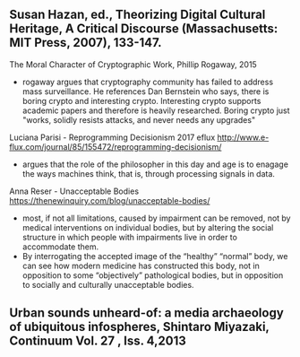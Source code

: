 
Susan Hazan, ed., Theorizing Digital Cultural Heritage, A Critical Discourse  (Massachusetts: MIT Press, 2007), 133-147.
-

The Moral Character of Cryptographic Work, Phillip Rogaway, 2015
- rogaway argues that cryptography community has failed to address mass
  surveillance. He references Dan Bernstein who says, there is boring crypto and
  interesting crypto. Interesting crypto supports academic papers and therefore
  is heavily researched. Boring crypto just "works, solidly resists attacks, and
  never needs any upgrades"

Luciana Parisi - Reprogramming Decisionism 2017 eflux http://www.e-flux.com/journal/85/155472/reprogramming-decisionism/
- argues that the role of the philosopher in this day and age is to enagage the
  ways machines think, that is, through processing signals in data.


Anna Reser - Unacceptable Bodies https://thenewinquiry.com/blog/unacceptable-bodies/
- most, if not all limitations, caused by impairment can be removed, not by
  medical interventions on individual bodies, but by altering the social
  structure in which people with impairments live in order to accommodate them.
- By interrogating the accepted image of the “healthy” “normal” body, we can see
  how modern medicine has constructed this body, not in opposition to some
  “objectively” pathological bodies, but in opposition to socially and
  culturally unacceptable bodies.





Urban sounds unheard-of: a media archaeology of ubiquitous infospheres, Shintaro Miyazaki, Continuum Vol. 27 , Iss. 4,2013
-
